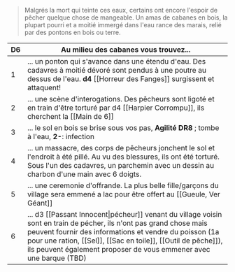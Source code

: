 > Malgrés la mort qui teinte ces eaux, certains ont encore l'espoir de pêcher quelque chose de mangeable.
> Un amas de cabanes en bois, la plupart pourri et a moitié immergé dans l'eau rance des marais, relié par des pontons en bois ou terre.

| D6  | Au milieu des cabanes vous trouvez...                                                                                                                                                                                                                                                                                 |
| --- | --------------------------------------------------------------------------------------------------------------------------------------------------------------------------------------------------------------------------------------------------------------------------------------------------------------------- |
| 1   | ... un ponton qui s'avance dans une étendu d'eau. Des cadavres à moitié dévoré sont pendus à une poutre au dessus de l'eau. **d4** [[Horreur des Fanges]] surgissent et attaquent!                                                                                                                                    |
| 2   | ... une scène d'interogations. Des pêcheurs sont ligoté et en train d'être torturé par d4 [[Harpier Corrompu]], ils cherchent la [[Main de 6]]                                                                                                                                                                        |
| 3   | ... le sol en bois se brise sous vos pas, **Agilité DR8** ; tombe à l'eau, **2-**: infection                                                                                                                                                                                                                          |
| 4   | ... un massacre, des corps de pêcheurs jonchent le sol et l'endroit à été pillé. Au vu des blessures, ils ont été torturé. Sous l'un des cadavres, un parchemin avec un dessin au charbon d'une main avec 6 doigts.                                                                                                   |
| 5   | ... une ceremonie d'offrande. La plus belle fille/garçons du village sera emmené a lac pour être offert au [[Gueule, Ver Géant]]                                                                                                                                                                                              |
| 6   | ... d3 [[Passant Innocent\|pécheur]] venant du village voisin sont en train de pécher, ils n'ont pas grand chose mais peuvent fournir des informations et vendre du poisson (1a pour une ration, [[Sel]], [[Sac en toile]], [[Outil de pêche]]), ils peuvent également proposer de vous emmener avec une barque (TBD) |

